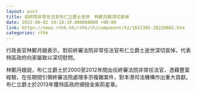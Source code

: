 ```yaml
---
layout: post
title: 前終院非常任法官布仁立爵士逝世　林鄭月娥深切哀悼
date: 2022-06-02 19:18:19.000000000 +08:00
link: https://news.rthk.hk/rthk/ch/component/k2/1651385-20220602.htm
categories: rthk
---
```


行政長官林鄭月娥表示，對前終審法院非常任法官布仁立爵士逝世深切哀悼，代表特區政府向家屬致以深切慰問。

林鄭月娥說，布仁立爵士於2000至2012年間出任終審法院非常任法官，憑藉豐富經驗，在任期間引領終審法院處理多宗複雜案件，對本港司法機構作出重大貢獻。布仁立爵士於2013年獲特區政府頒授金紫荊星章。
